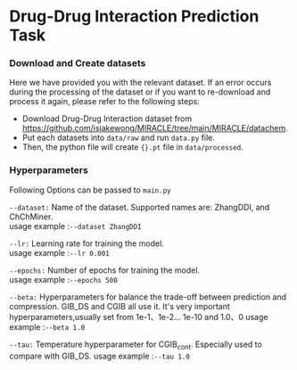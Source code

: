 # Drug-Drug Interaction Prediction Task

### Download and Create datasets

Here we have provided you with the relevant dataset. If an error occurs during the processing of the dataset or if you want to re-download and process it again, please refer to the following steps:

- Download Drug-Drug Interaction dataset from https://github.com/isjakewong/MIRACLE/tree/main/MIRACLE/datachem.
- Put each datasets into ``data/raw`` and run ``data.py`` file.
- Then, the python file will create ``{}.pt`` file in ``data/processed``.

### Hyperparameters
Following Options can be passed to `main.py`

`--dataset:`
Name of the dataset. Supported names are: ZhangDDI, and ChChMiner.  
usage example :`--dataset ZhangDDI`

`--lr:`
Learning rate for training the model.  
usage example :`--lr 0.001`

`--epochs:`
Number of epochs for training the model.  
usage example :`--epochs 500`

`--beta:`
Hyperparameters for balance the trade-off between prediction and compression. GIB_DS and CGIB all use it.  It's very important hyperparameters,usually set from 1e-1、1e-2... 1e-10 and 1.0、0
usage example :`--beta 1.0`

`--tau:`
Temperature hyperparameter for $\text{CGIB}_{\text{cont}}$.  Especially used to compare with GIB_DS.
usage example :`--tau 1.0`